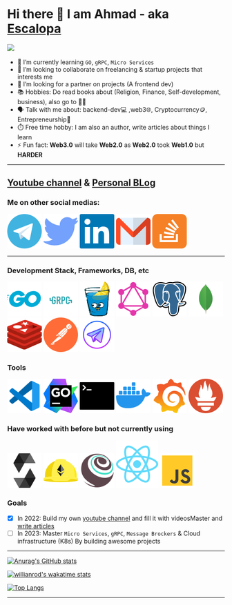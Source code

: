 # Hi there 👋 I am Ahmad - aka [Escalopa][linkedin]

<img src="https://komarev.com/ghpvc/?username=lordvidex&label=Views&color=blue&style=plastic" />

- 🌱 I’m currently learning `GO`, `gRPC`, `Micro Services`
- 👯 I’m looking to collaborate on freelancing & startup projects that interests me
- 🤔 I’m looking for a partner on projects (A frontend dev)
- 📚 Hobbies: Do read books about (Religion, Finance, Self-development, business), also go to 🏋🏻 
- 🗣 Talk with me about: backend-dev💻 ,web3🌐, Cryptocurrency🪙, Entrepreneurship🚀
- ⏱️ Free time hobby: I am also an author, write articles about things I learn 
- ⚡ Fun fact: **Web3.0** will take **Web2.0** as **Web2.0** took **Web1.0** but **HARDER**

---  

## [Youtube channel](https://youtube.com/@escalopa) & [Personal BLog](https://escalopa.live)

### Me on other social medias:

[![](./img/telegram.svg)](https://t.me/aehelaly) 
[![](./img/twitter.svg)](https://twitter.com/escalopaPapi)
[![](./img/linkedin.svg)](https://www.linkedin.com/in/ahmad-helaly-53b5b9236/)
[![](./img/gmail.svg)](mailto:ahmad.helaly.dev@gmail.com?body=Hello%20Ahmad)
[![](./img/stackoverflow.svg)](https://stackoverflow.com/users/14295533/escapola)

---

### Development Stack, Frameworks, DB, etc

![](./img/golang.svg)
![](./img/grpc.svg)
![](./img/gin.svg)
![](./img/grapql.svg)
![](./img/postgresql.svg)
![](./img/mongo.svg)
![](./img/redis.svg)
![](./img/postman.svg)
![](./img/telegram-app.svg)

### Tools 

![](./img/vscode.svg)
![](./img/goland.svg)
![](./img/terminal.svg)
![](./img/docker.svg)
![](./img/grafana.svg)
![](./img/prometheus.svg)


### Have worked with before but not currently using

![](./img/solidity.svg)
![](./img/hardhat.svg)
![](./img/truffle.svg)
![](./img/react.svg)
![](./img/js.svg)



### Goals 
- [x] In 2022: Build my own [youtube channel](youtube.com/@escalopa) and fill it with videosMaster and [write articles](escalopa.live)
- [ ] In 2023: Master `Micro Services`, `gRPC`, `Message Brockers` & Cloud infrastructure (K8s) By building awesome projects
---  

[![Anurag's GitHub stats](https://github-readme-stats.vercel.app/api?username=escalopa&theme=react&show_icons=true&count_private=true&custom_title=Github%20Status)](https://github.com/anuraghazra/github-readme-stats)

[![willianrod's wakatime stats](https://github-readme-stats.vercel.app/api/wakatime?username=escalopa&layout=compact&theme=react&custom_title=Wakatime%20All%20Time%20Stats&langs_count=8)](https://github.com/anuraghazra/github-readme-stats)

[![Top Langs](https://github-readme-stats.vercel.app/api/top-langs/?username=escalopa&layout=compact&theme=react)](https://github.com/anuraghazra/github-readme-stats)


<!-- <a href="https://app.daily.dev/Escalopa"><img src="https://api.daily.dev/devcards/e3884bd526504521bcb020189bba98c0.png?r=5rn" width="200" alt="Ahmad Helaly's Dev Card"/></a> -->

<!-- <details><summary>Wakatinme Language Chart ⌨️⌨️</summary>  
  <img src="https://wakatime.com/share/@escalopa/20569e0c-18db-4634-9a7e-d588d95690cf.svg" alt="languages"/>
</details>

<details><summary>Wakatinme Editor Chart 💻💻</summary>
  <img src="https://wakatime.com/share/@escalopa/5700d73c-ca38-48b2-9bbf-03316112002a.svg" alt="editors"/>
</details> -->
  

---

[twitter]: https://twitter.com/ahmadehelaly
[linkedin]: https://www.linkedin.com/in/ahmad-helaly-53b5b9236/
[gmail]: mailto:ahmad.helaly.dev@gmail.com?body=Hello%20Ahmad
